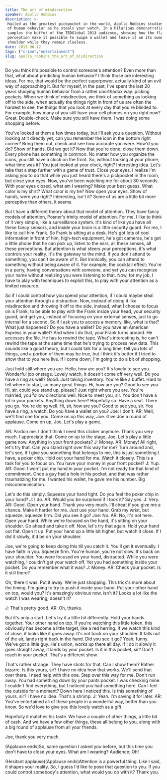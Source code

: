 ```yaml
---
title: The art of misdirection
speaker: Apollo Robbins
description: >-
 Hailed as the greatest pickpocket in the world, Apollo Robbins studies the quirks
 of human behavior as he steals your watch. In a hilarious demonstration, Robbins
 samples the buffet of the TEDGlobal 2013 audience, showing how the flaws in our
 perception make it possible to swipe a wallet and leave it on its owner’s
 shoulder while they remain clueless.
date: 2013-06-12
tags: ["crime","entertainment"]
slug: apollo_robbins_the_art_of_misdirection
---
```


Do you think it's possible to control someone's attention? Even more than that, what about
predicting human behavior? I think those are interesting ideas. For me, that would be the
perfect superpower, actually kind of an evil way of approaching it. But for myself, in the
past, I've spent the last 20 years studying human behavior from a rather unorthodox way:
picking pockets. When we think of misdirection, we think of something as looking off to
the side, when actually the things right in front of us are often the hardest to see, the
things that you look at every day that you're blinded to. For example, how many of you
still have your cell phones on you right now? Great. Double-check. Make sure you still
have them. I was doing some shopping before.

You've looked at them a few times today, but I'll ask you a question. Without looking at
it directly yet, can you remember the icon in the bottom right corner? Bring them out,
check and see how accurate you were. How'd you do? Show of hands. Did we get it? Now that
you're done, close them down. Every phone has something in common. No matter how you
organize the icons, you still have a clock on the front. So, without looking at your
phone, what time was it? You just looked at your clock, right? Interesting idea. Let's
take that a step further with a game of trust. Close your eyes. I realize I'm asking you
to do that while you just heard there's a pickpocket in the room, but close your eyes. Now,
you've been watching me for about 30 seconds. With your eyes closed, what am I wearing?
Make your best guess. What color is my shirt? What color is my tie? Now open your eyes.
Show of hands, were you right? Interesting, isn't it? Some of us are a little bit more
perceptive than others, it seems.

But I have a different theory about that model of attention. They have fancy models of
attention, Posner's trinity model of attention. For me, I like to think of it very simple,
like a surveillance system. It's kind of like you have all these fancy sensors, and inside
your brain is a little security guard. For me, I like to call him Frank. So Frank is
sitting at a desk. He's got lots of cool information in front of him, high-tech equipment,
he's got cameras, he's got a little phone that he can pick up, listen to the ears, all
these senses, all these perceptions. But attention is what steers your perceptions, it's
what controls your reality. It's the gateway to the mind. If you don't attend to
something, you can't be aware of it. But ironically, you can attend to something without
being aware of it. For example, the cocktail effect: You're in a party, having
conversations with someone, and yet you can recognize your name without realizing you were
listening to that. Now, for my job, I have to play with techniques to exploit this, to play
with your attention as a limited resource.

So if I could control how you spend your attention, if I could maybe steal your attention
through a distraction. Now, instead of doing it like misdirection and throwing it off to
the side, instead, what I choose to focus on is Frank, to be able to play with the Frank
inside your head, your security guard, and get you, instead of focusing on your external
senses, just to go internal for a second. So if I ask you to access a memory, like, what is
that? What just happened? Do you have a wallet? Do you have an American Express in your
wallet? And when I do that, your Frank turns around. He accesses the file. He has to
rewind the tape. What's interesting is, he can't rewind the tape at the same time that
he's trying to process new data. This sounds like a good theory, but I could talk for a
long time, tell you lots of things, and a portion of them may be true, but I think it's
better if I tried to show that to you here live. If I come down, I'm going to do a bit of
shopping.

Just hold still where you are. Hello, how are you? It's lovely to see you. Wonderful job
onstage. Lovely watch, it doesn't come off very well. Do you have a ring as well? Good.
Just taking inventory. You're like a buffet. Hard to tell where to start, so many great
things. Hi, how are you? Good to see you. Hi, sir, could you stand up, please? Just right
where you are. You're married, you follow directions well. Nice to meet you, sir. You
don't have a lot in your pockets. Anything down here? Hopefully so. Have a seat. There you
go. You're doing well. Hi, sir, how are you? Good to see you, sir. You have a ring, a
watch. Do you have a wallet on you? Joe: I don't. AR: Well, we'll find one for you. Come on
up this way, Joe. Give Joe a round of applause. Come on up, Joe. Let's play a
game.

AR: Pardon me. I don't think I need this clicker anymore. Thank you very much. I
appreciate that. Come on up to the stage, Joe. Let's play a little game now. Anything in
your front pockets? J: Money. AR: Money! All right, let's try that. Can you stand right over
this way for me? Turn around and, let's see, if I give you something that belongs to me,
this is just something I have, a poker chip. Hold out your hand for me. Watch it closely.
This is a task for you to focus on. You have your money in your front pocket? J: Yup. AR:
Good. I won't put my hand in your pocket. I'm not ready for that kind of commitment. Once a
guy had a hole in his pocket, and that was rather traumatizing for me. I wanted his
wallet, he gave me his number. Big miscommunication.

Let's do this simply. Squeeze your hand tight. Do you feel the poker chip in your hand? J:
I do. AR: Would you be surprised if I took it? Say yes. J: Very. AR: Good. Open your hand.
Thank you very much. I'll cheat if you give me a chance. Make it harder for me. Just use
your hand. Grab my wrist, but squeeze, squeeze firm. Did you see it go? Joe: No. AR: No,
it's not here. Open your hand. While we're focused on the hand, it's sitting on your
shoulder. Go ahead and take it off. Now, let's try that again. Hold your hand out flat.
Open it up. Put your hand up a little bit higher, but watch it close. If I did it slowly,
it'd be on your shoulder.

Joe, we're going to keep doing this till you catch it. You'll get it eventually. I have
faith in you. Squeeze firm. You're human, you're not slow. It's back on your shoulder. You
were focused on your hand, distracted. While you were watching, I couldn't get your watch
off. Yet you had something inside your pocket. Do you remember what it was? J: Money. AR:
Check your pocket. Is it still there?

Oh, there it was. Put it away. We're just shopping. This trick's more about the timing.
I'm going to try to push it inside your hand. Put your other hand on top, would you? It's
amazingly obvious now, isn't it? Looks a lot like the watch I was wearing, doesn't
it?

J: That's pretty good. AR: Oh, thanks.

But it's only a start. Let's try it a little bit differently. Hold your hands together.
Your other hand on top. If you're watching this little token, this obviously has become a
little target, like a red herring. If we watch this kind of close, it looks like it goes
away. It's not back on your shoulder. It falls out of the air, lands right back in the
hand. Did you see it go? Yeah, funny. We've got a little guy. He's union, works up there
all day. If I do it slowly it goes straight away, it lands by your pocket. Is it in this
pocket, sir? Don't reach in your pocket. That's a different show.

That's rather strange. They have shots for that. Can I show them? Rather bizarre. Is this
yours, sir? I have no idea how that works. We'll send that over there. I need help with
this one. Step over this way for me. Don't run away. You had something down by your pants
pocket. I was checking mine. I couldn't find everything, but I noticed you had something
here. Can I feel the outside for a moment? Down here I noticed this. Is this something of
yours, sir? I have no idea. That's a shrimp. J: Yeah. I'm saving it for later. AR: You've
entertained all of these people in a wonderful way, better than you know. So we'd love to
give you this lovely watch as a gift.

Hopefully it matches his taste. We have a couple of other things, a little bit of cash.
And we have a few other things, these all belong to you, along with a big round of
applause from all your friends.

Joe, thank you very much.

(Applause ends)So, same question I asked you before, but this time you don't have to close
your eyes. What am I wearing? Audience: Oh!

(Hesitant applause)(Applause ends)Attention is a powerful thing. Like I said, it shapes
your reality. So, I guess I'd like to pose that question to you. If you could control
somebody's attention, what would you do with it? Thank you.

<!--
ad_duration=3.33
event="TEDGlobal 2013"
external_start_time=0
intro_duration=11.82
is_subtitle_required="False"
is_talk_featured="True"
language="en"
language_swap="False"
native_language="en"
number_of_related_talks=6
number_of_speakers=1
number_of_subtitled_videos=38
number_of_tags=2
number_of_talk_download_languages=38
number_of_talk_more_resources=0
number_of_talk_recommendations=0
number_of_talks_take_actions=0
post_ad_duration=0.83
published_timestamp="2013-09-13 15:02:39"
recording_date="2013-06-12"
speaker_description="Gentleman thief"
speaker_is_published=1
speaker_name="Apollo Robbins"
talk_name="The art of misdirection"
talks_tags=["crime","entertainment"]
url_photo_speaker="https://pe.tedcdn.com/images/ted/ba5140561992ef49d3edecde474aaa392350833b_254x191.jpg"
url_photo_talk="https://s3.amazonaws.com/talkstar-photos/uploads/9dd73626-fe0d-4a3b-b913-c39d65250da8/ApolloRobbins_2013G-embed.jpg"
url_webpage="https://www.ted.com/talks/apollo_robbins_the_art_of_misdirection"
video_type_name="TED Stage Talk"
-->